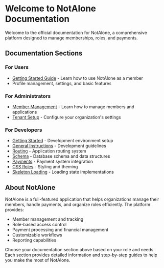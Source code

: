 # Welcome to NotAlone Documentation

Welcome to the official documentation for NotAlone, a comprehensive platform designed to manage memberships, roles, and payments.

## Documentation Sections

### For Users
- [Getting Started Guide](user/getting_started.md) - Learn how to use NotAlone as a member
- Profile management, settings, and basic features

### For Administrators
- [Member Management](admin/member_management.md) - Learn how to manage members and applications
- [Tenant Setup](admin/tenant_setup.md) - Configure your organization's settings

### For Developers
- [Getting Started](developer/getting_started.md) - Development environment setup
- [General Instructions](developer/general_instructions.md) - Development guidelines
- [Routing](developer/routing.md) - Application routing system
- [Schema](developer/schema.md) - Database schema and data structures
- [Payments](developer/payments.md) - Payment system integration
- [CSS Roles](developer/css_roles.md) - Styling and theming
- [Skeleton Loading](developer/skeleton_loading.md) - Loading state implementations

## About NotAlone

NotAlone is a full-featured application that helps organizations manage their members, handle payments, and organize roles efficiently. The platform provides:

- Member management and tracking
- Role-based access control
- Payment processing and financial management
- Customizable workflows
- Reporting capabilities

Choose your documentation section above based on your role and needs. Each section provides detailed information and step-by-step guides to help you make the most of NotAlone.
